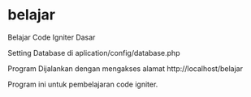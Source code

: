 belajar
=======

Belajar Code Igniter Dasar


Setting Database di aplication/config/database.php

Program Dijalankan dengan mengakses alamat http://localhost/belajar


Program ini untuk pembelajaran code igniter.

